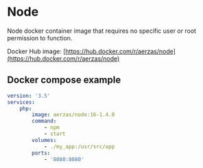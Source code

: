 # Node

Node docker container image that requires no specific user or root permission to function.

Docker Hub image: [https://hub.docker.com/r/aerzas/node](https://hub.docker.com/r/aerzas/node)

## Docker compose example

```yaml
version: '3.5'
services:
    php:
        image: aerzas/node:16-1.4.0
        command:
            - npm
            - start
        volumes:
            - ./my_app:/usr/src/app
        ports:
            - '8080:8080'
```
